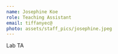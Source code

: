 ```yaml
---
name: Josephine Koe
role: Teaching Assistant
email: tiffanyec@
photo: assets/staff_pics/josephine.jpeg
---
```


Lab TA
